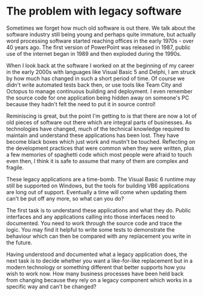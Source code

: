 # The problem with legacy software

Sometimes we forget how much old software is out there. We talk about the software industry still being young and perhaps quite immature, but actually word processing software started reaching offices in the early 1970s - over 40 years ago. The first version of PowerPoint was released in 1987, public use of the internet began in 1989 and then exploded during the 1990s.

When I look back at the software I worked on at the beginning of my career in the early 2000s with languages like Visual Basic 5 and Delphi, I am struck by how much has changed in such a short period of time. Of course we didn't write automated tests back then, or use tools like Team City and Octopus to manage continuous building and deployment. I even remember the source code for one application being hidden away on someone's PC because they hadn't felt the need to put it in source control!

Reminiscing is great, but the point I'm getting to is that there are now a lot of old pieces of software out there which are integral parts of businesses. As technologies have changed, much of the technical knowledge required to maintain and understand these applications has been lost. They have become black boxes which just work and mustn't be touched. Reflecting on the development practices that were common when they were written, plus a few memories of spaghetti code which most people were afraid to touch even then, I think it is safe to assume that many of them are complex and fragile.

These legacy applications are a time-bomb. The Visual Basic 6 runtime may still be supported on Windows, but the tools for building VB6 applications are long out of support. Eventually a time will come when updating them can't be put off any more, so what can you do?

The first task is to understand these applications and what they do. Public interfaces and any applications calling into those interfaces need to documented. You need to work through the source code and trace the logic. You may find it helpful to write some tests to demonstrate the behaviour which can then be compared with any replacement you write in the future.

Having understood and documented what a legacy application does, the next task is to decide whether you want a like-for-like replacement but in a modern technology or something different that better supports how you wish to work now. How many business processes have been held back from changing because they rely on a legacy component which works in a specific way and can't be changed?